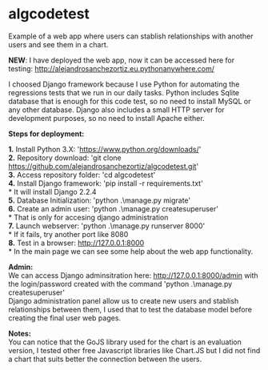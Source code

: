 # algcodetest
Example of a web app where users can stablish relationships with another users and see them in a chart.

**NEW**: I have deployed the web app, now it can be accessed here for testing: http://alejandrosanchezortiz.eu.pythonanywhere.com/

I choosed Django framework because I use Python for automating the regressions tests that we run in our daily tasks.
Python includes Sqlite database that is enough for this code test, so no need to install MySQL or any other database.
Django also includes a small HTTP server for development purposes, so no need to install Apache either.

**Steps for deployment:**
  
  **1.** Install Python 3.X: 'https://www.python.org/downloads/'  
  **2.** Repository download: 'git clone https://github.com/alejandrosanchezortiz/algcodetest.git'  
  **3.** Access repository folder: 'cd algcodetest'  
  **4.** Install Django framework: 'pip install -r requirements.txt'    
      * It will install Django 2.2.4  
  **5.** Database Initialization: 'python .\manage.py migrate'  
  **6.** Create an admin user: 'python .\manage.py createsuperuser'  
      * That is only for accesing django administration  
  **7.** Launch webserver: 'python .\manage.py runserver 8000'    
      * If it fails, try another port like 8080  
  **8.** Test in a browser: http://127.0.0.1:8000    
      * In the main page we can see some help about the web app functionality.  
  
**Admin:**  
  We can access Django adminsitration here: http://127.0.0.1:8000/admin with the login/password created 
  with the command 'python .\manage.py createsuperuser'  
  Django administration panel allow us to create new users and stablish relationships between them, I used that to test the database model before creating the final user web pages. 
  
  
**Notes:**  
  You can notice that the GoJS library used for the chart is an evaluation version, I tested other free Javascript libraries like Chart.JS   but I did not find a chart that suits better the connection between the users.
